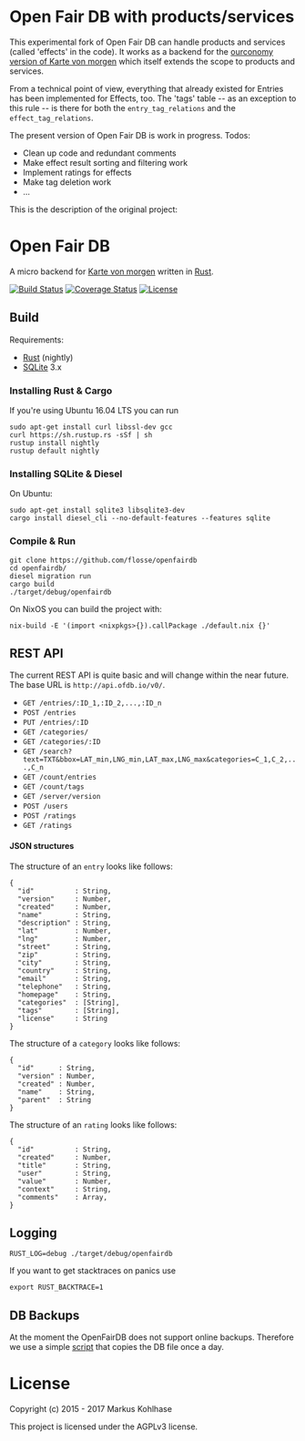 # Open Fair DB with products/services

This experimental fork of Open Fair DB can handle products and services (called 'effects' in the code). 
It works as a backend for the [ourconomy version of Karte von morgen](https://github.com/ourconomy/kartevonmorgen) which itself extends the scope to products and services.

From a technical point of view, everything that already existed for Entries has been implemented for Effects, too. 
The 'tags' table -- as an exception to this rule -- is there for both the `entry_tag_relations` and the `effect_tag_relations`.

The present version of Open Fair DB is work in progress. Todos:

  * Clean up code and redundant comments
  * Make effect result sorting and filtering work
  * Implement ratings for effects
  * Make tag deletion work
  * ...

This is the description of the original project:

# Open Fair DB

A micro backend for [Karte von morgen](https://github.com/flosse/kartevonmorgen/)
written in [Rust](http://rustlang.org/).

[![Build Status](https://travis-ci.org/flosse/openfairdb.svg?branch=master)](https://travis-ci.org/flosse/openfairdb)
[![Coverage Status](https://coveralls.io/repos/github/flosse/openfairdb/badge.svg?branch=master)](https://coveralls.io/github/flosse/openfairdb?branch=master)
[![License](https://img.shields.io/badge/license-AGPLv3-blue.svg?style=flat)](https://github.com/flosse/openfairdb/blob/master/LICENSE)

## Build

Requirements:

- [Rust](https://www.rust-lang.org/) (nightly)
- [SQLite](https://sqlite.org/) 3.x

### Installing Rust & Cargo

If you're using Ubuntu 16.04 LTS you can run

```
sudo apt-get install curl libssl-dev gcc
curl https://sh.rustup.rs -sSf | sh
rustup install nightly
rustup default nightly
```

### Installing SQLite & Diesel

On Ubuntu:

```
sudo apt-get install sqlite3 libsqlite3-dev
cargo install diesel_cli --no-default-features --features sqlite
```

### Compile & Run

```
git clone https://github.com/flosse/openfairdb
cd openfairdb/
diesel migration run
cargo build
./target/debug/openfairdb
```

On NixOS you can build the project with:

```
nix-build -E '(import <nixpkgs>{}).callPackage ./default.nix {}'
```

## REST API

The current REST API is quite basic and will change within the near future.
The base URL is `http://api.ofdb.io/v0/`.

-  `GET /entries/:ID_1,:ID_2,...,:ID_n`
-  `POST /entries`
-  `PUT /entries/:ID`
-  `GET /categories/`
-  `GET /categories/:ID`
-  `GET /search?text=TXT&bbox=LAT_min,LNG_min,LAT_max,LNG_max&categories=C_1,C_2,...,C_n`
-  `GET /count/entries`
-  `GET /count/tags`
-  `GET /server/version`
-  `POST /users`
-  `POST /ratings`
-  `GET /ratings`

#### JSON structures

The structure of an `entry` looks like follows:

```
{
  "id"          : String,
  "version"     : Number,
  "created"     : Number,
  "name"        : String,
  "description" : String,
  "lat"         : Number,
  "lng"         : Number,
  "street"      : String,
  "zip"         : String,
  "city"        : String,
  "country"     : String,
  "email"       : String,
  "telephone"   : String,
  "homepage"    : String,
  "categories"  : [String],
  "tags"        : [String],
  "license"     : String
}
```

The structure of a `category` looks like follows:

```
{
  "id"      : String,
  "version" : Number,
  "created" : Number,
  "name"    : String,
  "parent"  : String
}
```

The structure of an `rating` looks like follows:

```
{
  "id"          : String,
  "created"     : Number,
  "title"       : String,
  "user"        : String,
  "value"       : Number,
  "context"     : String,
  "comments"    : Array,
}
```

## Logging

    RUST_LOG=debug ./target/debug/openfairdb

If you want to get stacktraces on panics use

    export RUST_BACKTRACE=1

## DB Backups

At the moment the OpenFairDB does not support online backups.
Therefore we use a simple
[script](https://github.com/flosse/openfairdb/blob/master/scripts/backup-sqlite.sh)
that copies the DB file once a day.

# License

Copyright (c) 2015 - 2017 Markus Kohlhase

This project is licensed under the AGPLv3 license.
